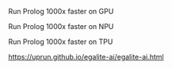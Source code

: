 Run Prolog 1000x faster on GPU

Run Prolog 1000x faster on NPU

Run Prolog 1000x faster on TPU

https://uprun.github.io/egalite-ai/egalite-ai.html
